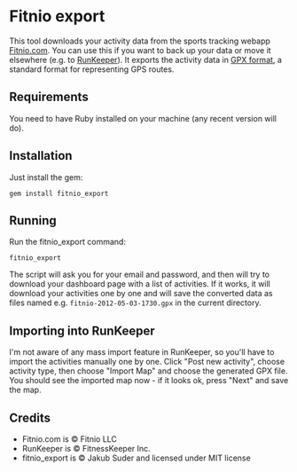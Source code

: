 # Fitnio export

This tool downloads your activity data from the sports tracking webapp [Fitnio.com](http://fitnio.com). You can use this if you want to back up your data or move it elsewhere (e.g. to [RunKeeper](http://runkeeper.com)). It exports the activity data in [GPX format](https://en.wikipedia.org/wiki/GPS_eXchange_Format), a standard format for representing GPS routes.

## Requirements

You need to have Ruby installed on your machine (any recent version will do).

## Installation

Just install the gem:

    gem install fitnio_export

## Running

Run the fitnio_export command:

    fitnio_export

The script will ask you for your email and password, and then will try to download your dashboard page with a list of activities. If it works, it will download your activities one by one and will save the converted data as files named e.g. `fitnio-2012-05-03-1730.gpx` in the current directory.

## Importing into RunKeeper

I'm not aware of any mass import feature in RunKeeper, so you'll have to import the activities manually one by one. Click "Post new activity", choose activity type, then choose "Import Map" and choose the generated GPX file. You should see the imported map now - if it looks ok, press "Next" and save the map.

## Credits

* Fitnio.com is © Fitnio LLC
* RunKeeper is © FitnessKeeper Inc.
* fitnio_export is © Jakub Suder and licensed under MIT license
